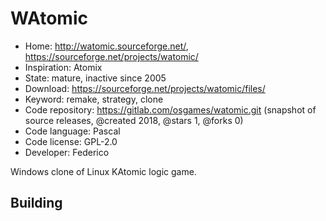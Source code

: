 # WAtomic

- Home: http://watomic.sourceforge.net/, https://sourceforge.net/projects/watomic/
- Inspiration: Atomix
- State: mature, inactive since 2005
- Download: https://sourceforge.net/projects/watomic/files/
- Keyword: remake, strategy, clone
- Code repository: https://gitlab.com/osgames/watomic.git (snapshot of source releases, @created 2018, @stars 1, @forks 0)
- Code language: Pascal
- Code license: GPL-2.0
- Developer: Federico

Windows clone of Linux KAtomic logic game.

## Building
